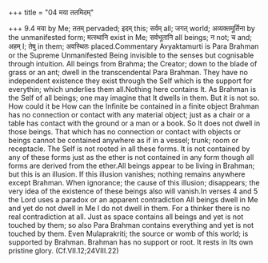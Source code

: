 +++
title = "04 मया ततमिदम्"

+++
9.4 मया by Me; ततम् pervaded; इदम् this; सर्वम् all; जगत् world;
अव्यक्तमूर्तिना by the unmanifested form; मत्स्थानि exist in Me;
सर्वभूतानि all beings; न not; च and; अहम् I; तेषु in them; अवस्थितः
placed.Commentary Avyaktamurti is Para Brahman or the Supreme
Unmanifested Being invisible to the senses but cognisable through
intuition. All beings from Brahma; the Creator; down to the blade of
grass or an ant; dwell in the transcendental Para Brahman. They have no
independent existence they exist through the Self which is the support
for everythin; which underlies them all.Nothing here contains It. As
Brahman is the Self of all beings; one may imagine that It dwells in
them. But it is not so. How could it be How can the Infinite be
contained in a finite object Brahman has no connection or contact with
any material object; just as a chair or a table has contact with the
ground or a man or a book. So It does not dwell in those beings. That
which has no connection or contact with objects or beings cannot be
contained anywhere as if in a vessel; trunk; room or receptacle. The
Self is not rooted in all these forms. It is not contained by any of
these forms just as the ether is not contained in any form though all
forms are derived from the ether.All beings appear to be living in
Brahman; but this is an illusion. If this illusion vanishes; nothing
remains anywhere except Brahman. When ignorance; the cause of this
illusion; disappears; the very idea of the existence of these beings
also will vanish.In verses 4 and 5 the Lord uses a paradox or an
apparent contradiction All beings dwell in Me and yet do not dwell in Me
I do not dwell in them. For a thinker there is no real contradiction at
all. Just as space contains all beings and yet is not touched by them;
so also Para Brahman contains everything and yet is not touched by them.
Even Mulaprakriti; the source or womb of this world; is supported by
Brahman. Brahman has no support or root. It rests in Its own pristine
glory. (Cf.VII.12;24VIII.22)
